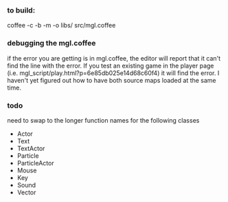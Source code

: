 ### to build:

coffee -c -b -m -o libs/ src/mgl.coffee

### debugging the mgl.coffee

if the error you are getting is in mgl.coffee, the editor will report that it can't find the line with the error. If you test an existing game in the player page (i.e. mgl_script/play.html?p=6e85db025e14d68c60f4) it will find the error. I haven't yet figured out how to have both source maps loaded at the same time.

### todo

need to swap to the longer function names for the following classes

- Actor
- Text
- TextActor
- Particle
- ParticleActor
- Mouse
- Key
- Sound
- Vector